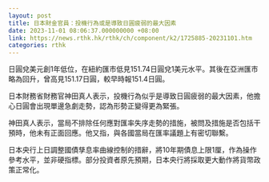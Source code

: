 ```yaml
---
layout: post
title: 日本財金官員：投機行為或是導致日圓疲弱的最大因素
date: 2023-11-01 08:06:37.000000000 +08:00
link: https://news.rthk.hk/rthk/ch/component/k2/1725885-20231101.htm
categories: rthk
---
```


日圓兌美元創1年低位，在紐約匯市低見151.74日圓兌1美元水平。其後在亞洲匯市略為回升，曾高見151.17日圓，較早時報151.4日圓。

日本財務省財務官神田真人表示，投機行為似乎是導致日圓疲弱的最大因素，他擔心日圓會出現單邊急劇走勢，認為形勢正變得更為緊張。

神田真人表示，當局不排除任何應對匯率失序走勢的措施，被問及措施是否包括干預時，他未有正面回應。他又指，與各國當局在匯率議題上有密切聯繫。

日本央行上日調整國債孳息率曲線控制的措辭，將10年期債息上限1厘，作為操作參考水平，並非硬指標。部分投資者原先預期，日本央行將採取更大動作將貨幣政策正常化。
